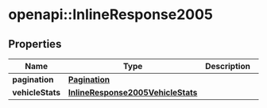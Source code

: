 # openapi::InlineResponse2005

## Properties
Name | Type | Description | Notes
------------ | ------------- | ------------- | -------------
**pagination** | [**Pagination**](Pagination.md) |  | [optional] 
**vehicleStats** | [**InlineResponse2005VehicleStats**](inline_response_200_5_vehicleStats.md) |  | 



